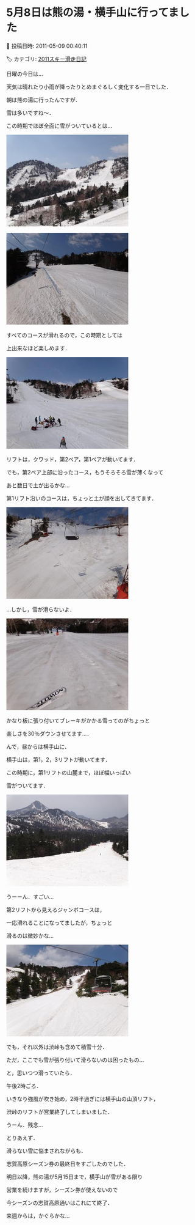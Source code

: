 # 5月8日は熊の湯・横手山に行ってました

📅 投稿日時: 2011-05-09 00:40:11

🏷️ カテゴリ: [2011スキー滑走日記](ca488c98cfb9169941c3e73770dcefb56.md)

日曜の今日は…





天気は晴れたり小雨が降ったりとめまぐるしく変化する一日でした．





朝は熊の湯に行ったんですが．


雪は多いですね～．


この時期でほぼ全面に雪がついているとは…




![d2c0c083597319849e06b75c2602af31.jpg](images/d2c0c083597319849e06b75c2602af31.jpg)






![ba19bf4474715dca264ad9a3801bb6c3.jpg](images/ba19bf4474715dca264ad9a3801bb6c3.jpg)




すべてのコースが滑れるので，この時期としては


上出来なほど楽しめます．




![f94e927ba0461f94bee048877fab6898.jpg](images/f94e927ba0461f94bee048877fab6898.jpg)




リフトは，クワッド，第2ペア，第1ペアが動いてます．





でも，第2ペア上部に沿ったコース，もうそろそろ雪が薄くなって


あと数日で土が出るかな…


第1リフト沿いのコースは，ちょっと土が顔を出してきてます．




![5ff3d388e74fb152a70583201ca3a87f.jpg](images/5ff3d388e74fb152a70583201ca3a87f.jpg)







…しかし，雪が滑らないよ．




![455e01fe4391ed4baa87a95bdb753269.jpg](images/455e01fe4391ed4baa87a95bdb753269.jpg)




かなり板に張り付いてブレーキがかかる雪ってのがちょっと


楽しさを30％ダウンさせてます…．





んで，昼からは横手山に．


横手山は，第1，2，3リフトが動いてます．


この時期に，第1リフトの山麓まで，ほぼ幅いっぱい


雪がついてます．




![959dcf6faa57ae0370b2b655f9a32cf9.jpg](images/959dcf6faa57ae0370b2b655f9a32cf9.jpg)




うーーん．すごい…





第2リフトから見えるジャンボコースは，


一応滑れることになってましたが，ちょっと


滑るのは微妙かな…




![da7dc2cbc092f65b8d54de579b57d5fd.jpg](images/da7dc2cbc092f65b8d54de579b57d5fd.jpg)




でも，それ以外は渋峠も含めて積雪十分．


ただ，ここでも雪が張り付いて滑らないのは困ったもの…





と，思いつつ滑っていたら．


午後2時ごろ．


いきなり強風が吹き始め，2時半過ぎには横手山の山頂リフト，


渋峠のリフトが営業終了してしまいました．


うーん．残念…





とりあえず．


滑らない雪に悩まされながらも．


志賀高原シーズン券の最終日をすごしたのでした．





明日以降，熊の湯が5月15日まで，横手山が雪がある限り


営業を続けますが，シーズン券が使えないので


今シーズンの志賀高原通いはこれにて終了．





来週からは，かぐらかな…
